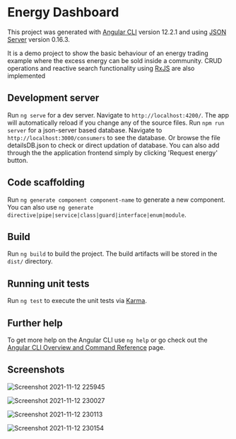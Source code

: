 # Energy Dashboard

This project was generated with [Angular CLI](https://github.com/angular/angular-cli) version 12.2.1 and using [JSON Server](https://github.com/typicode/json-server) version 0.16.3.

It is a demo project to show the basic behaviour of an energy trading example where the excess energy can be sold inside a community. CRUD operations and reactive search functionality using [RxJS](https://github.com/ReactiveX/rxjs) are also implemented
## Development server

Run `ng serve` for a dev server. Navigate to `http://localhost:4200/`. The app will automatically reload if you change any of the source files.
Run `npm run server` for a json-server based database. Navigate to `http://localhost:3000/consumers` to see the database. Or browse the file detailsDB.json to check or direct updation of database. You can also add through the the application frontend simply by clicking 'Request energy' button.

## Code scaffolding

Run `ng generate component component-name` to generate a new component. You can also use `ng generate directive|pipe|service|class|guard|interface|enum|module`.

## Build

Run `ng build` to build the project. The build artifacts will be stored in the `dist/` directory.

## Running unit tests

Run `ng test` to execute the unit tests via [Karma](https://karma-runner.github.io).

## Further help

To get more help on the Angular CLI use `ng help` or go check out the [Angular CLI Overview and Command Reference](https://angular.io/cli) page.

## Screenshots

![Screenshot 2021-11-12 225945](https://user-images.githubusercontent.com/46833837/141541021-e12ffedc-d60e-4458-a12f-041bbc98af38.png)

![Screenshot 2021-11-12 230027](https://user-images.githubusercontent.com/46833837/141541141-b8f14ad1-06c3-4ce2-a054-37a0ff9a55bc.png)

![Screenshot 2021-11-12 230113](https://user-images.githubusercontent.com/46833837/141541197-13f60f09-506d-46f6-89ab-277eabfac54b.png)

![Screenshot 2021-11-12 230154](https://user-images.githubusercontent.com/46833837/141541265-dc6371f5-2aaf-441b-8b43-c73e1625c907.png)
